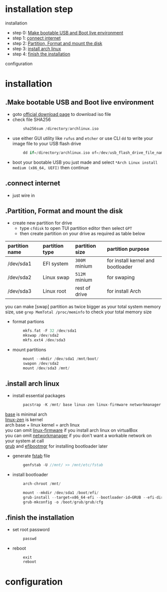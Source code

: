 # installation step
installation
- step 0: [Make bootable USB and Boot live environment](#Make-bootable-USB-and-Boot-live-environment "goto Make-bootable-USB-and-Boot-live-environment")
- step 1: [connect internet](#connect-internet "goto connect-internet")
- step 2: [Partition, Format and mount the disk](#Partition-Format-and-mount-the-disk "goto Partition-Format-and-mount-the-disk")
- step 3: [install arch linux](#installation "goto install arch linux")
- step 4: [finish the installation](#reboot "goto finish-the-installation")

configuration
# installation
## .Make bootable USB and Boot live environment
- goto [official download page](https://archlinux.org/download/) to download iso file
- check file SHA256
```c
        sha256sum /directory/archlinux.iso
```
- use either GUI utility like `rufus` and `etcher` or use CLI `dd` to write your image file to your USB flash drive
```c
        dd if=/directory/archlinux.iso of=/dev/usb_flash_drive_file_name status=progress
```
- boot your bootable USB you just made and select `*Arch Linux install medium (x86_64, UEFI)` then continue
## .connect internet
- just wire in
## .Partition, Format and mount the disk
- create new partition for drive
    - type `cfdisk` to open TUI partition editor then select `GPT`
    - then create partition on your drive as required as table below

partition name | partition type | partition size | partition purpose
:------------- | :------------- | :------------- | :----------------
/dev/sda1      | EFI system     | `300M` minium  | for install kernel and bootloader
/dev/sda2      | Linux swap     | `512M` minium  | for swaping
/dev/sda3      | Linux root     | rest of drive  | for install Arch

you can make [swap] partition as twice bigger as your total system memory size, use `grep MemTotal /proc/meminfo` to check your total memory size

- format partions
```c
        mkfs.fat -F 32 /dev/sda1
        mkswap /dev/sda2
        mkfs.ext4 /dev/sda3
```
- mount partitions
```c
        mount --mkdir /dev/sda1 /mnt/boot/
        swapon /dev/sda2
        mount /dev/sda3 /mnt/
```
## .install arch linux
- install essential packages
```c
        pacstrap -K /mnt/ base linux-zen linux-firmware networkmanager grub efibootmgr
```
[base](https://archlinux.org/packages/core/any/base/) is minimal arch\
[linux-zen](https://archlinux.org/packages/extra/x86_64/linux-zen/) is kernel\
arch base + linux kernel = arch linux\
you can omit [linux-firmware](https://archlinux.org/packages/core/any/linux-firmware/) if you install arch linux on virtualBox\
you can omit [networkmanager](https://archlinux.org/packages/extra/x86_64/networkmanager/) if you don't want a workable network on your system at call\
[grub](https://archlinux.org/packages/core/x86_64/grub/) and [efibootmgr](https://archlinux.org/packages/core/x86_64/efibootmgr/) for installing bootloader later

- generate [fstab](https://wiki.archlinux.org/title/fstab) file
```c
        genfstab -U //mnt/ >> /mnt/etc/fstab
```
- install bootloader
```c
        arch-chroot /mnt/
```
```c
        mount --mkdir /dev/sda1 /boot/efi/
        grub-install --target=x86_64-efi --bootloader-id=GRUB --efi-directory=/boot/efi/
        grub-mkconfig -o /boot/grub/grub/cfg
```
## .finish the installation
- set root password
```c
        passwd
```
- reboot
```
        exit
        reboot
```

# configuration
